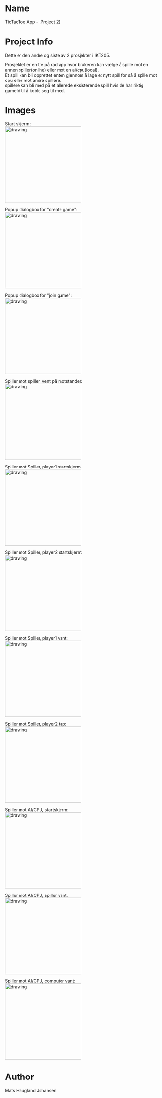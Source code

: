# Name

TicTacToe App - (Project 2)

# Project Info

Dette er den andre og siste av 2 prosjekter i IKT205.

Prosjektet er en tre på rad app hvor brukeren kan vælge å spille mot en annen spiller(online) eller mot en ai/cpu(local).  
Et spill kan bli opprettet enten gjennom å lage et nytt spill for så å spille mot cpu eller mot andre spillere.  
spillere kan bli med på et allerede eksisterende spill hvis de har riktig gameId til å koble seg til med.


# Images
Start skjerm:  
<img src="https://raw.githubusercontent.com/JetVac486/IKT205-Project-2-TicTacToe/master/Images/Startscreen.png" alt="drawing" width="250"/>

Popup dialogbox for "create game":  
<img src="https://raw.githubusercontent.com/JetVac486/IKT205-Project-2-TicTacToe/master/Images/Startgame_dialog.png" alt="drawing" width="250"/>

Popup dialogbox for "join game":  
<img src="https://raw.githubusercontent.com/JetVac486/IKT205-Project-2-TicTacToe/master/Images/Joingame_dialog.png" alt="drawing" width="250"/>

Spiller mot spiller, vent på motstander:  
<img src="https://raw.githubusercontent.com/JetVac486/IKT205-Project-2-TicTacToe/master/Images/onlinegame_waiting.png" alt="drawing" width="250"/>

Spiller mot Spiller, player1 startskjerm:  
<img src="https://raw.githubusercontent.com/JetVac486/IKT205-Project-2-TicTacToe/master/Images/onlinegame_player1_screen.png" alt="drawing" width="250"/>

Spiller mot Spiller, player2 startskjerm:  
<img src="https://raw.githubusercontent.com/JetVac486/IKT205-Project-2-TicTacToe/master/Images/Onlinegame_player2_screen.png" alt="drawing" width="250"/>

Spiller mot Spiller, player1 vant:  
<img src="https://raw.githubusercontent.com/JetVac486/IKT205-Project-2-TicTacToe/master/Images/Onlinegame_player1_win.png" alt="drawing" width="250"/>

Spiller mot Spiller, player2 tap:  
<img src="https://raw.githubusercontent.com/JetVac486/IKT205-Project-2-TicTacToe/master/Images/Onlinegame_player2_lose.png" alt="drawing" width="250"/>

Spiller mot AI/CPU, startskjerm:  
<img src="https://raw.githubusercontent.com/JetVac486/IKT205-Project-2-TicTacToe/master/Images/player_vs_cpu_screen.png" alt="drawing" width="250"/>

Spiller mot AI/CPU, spiller vant:  
<img src="https://raw.githubusercontent.com/JetVac486/IKT205-Project-2-TicTacToe/master/Images/player_vs_cpu_player_win.png" alt="drawing" width="250"/>

Spiller mot AI/CPU, computer vant:  
<img src="https://raw.githubusercontent.com/JetVac486/IKT205-Project-2-TicTacToe/master/Images/Player_vs_cpu_cpu_win.png" alt="drawing" width="250"/>

# Author

Mats Haugland Johansen